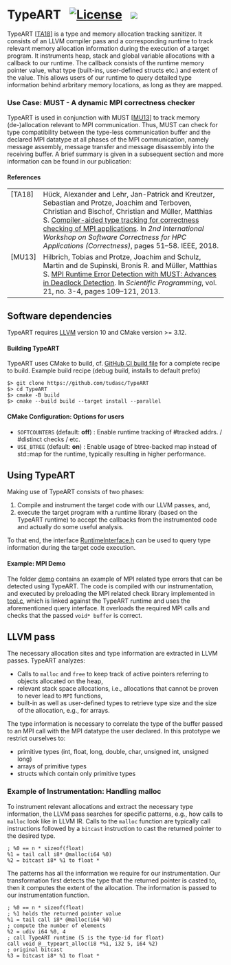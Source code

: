 # TypeART &nbsp; [![License](https://img.shields.io/badge/License-BSD%203--Clause-blue.svg)](https://opensource.org/licenses/BSD-3-Clause) &nbsp; ![](https://github.com/tudasc/TypeART/workflows/Test-TypeART/badge.svg?branch=master)

TypeART \[[TA18](#ref-typeart-2018)\] is a type and memory allocation tracking sanitizer.
It consists of an LLVM compiler pass and a corresponding runtime to track relevant memory allocation information during the execution of a target program.
It instruments heap, stack and global variable allocations with a callback to our runtime. 
The callback consists of the runtime memory pointer value, what type (built-ins, user-defined structs etc.) and extent of the value.
This allows users of our runtime to query detailed type information behind arbritary memory locations, as long as they are mapped.

### Use Case: MUST - A dynamic MPI correctness checker

TypeART is used in conjunction with MUST \[[MU13](#ref-must-2013)\] to track memory (de-)allocation relevant to MPI communication.
Thus, MUST can check for type compatibility between the type-less communication buffer and the declared MPI datatype at all phases of the MPI communication, namely message assembly, message transfer and message disassembly into the receiving buffer.
A brief summary is given in a subsequent section and more information can be found in our publication:

#### References

<table style="border:0px">
<tr>
    <td valign="top"><a name="ref-typeart-2018"></a>[TA18]</td>
    <td>Hück, Alexander and Lehr, Jan-Patrick and Kreutzer, Sebastian and Protze, Joachim and Terboven, Christian and Bischof, Christian and Müller, Matthias S.
    <a href=https://doi.org/10.1109/Correctness.2018.00011>
    Compiler-aided type tracking for correctness checking of MPI applications</a>.
    In <i>2nd International Workshop on Software Correctness for HPC Applications (Correctness)</i>,
    pages 51–58. IEEE, 2018.</td>
</tr>
<tr>
    <td valign="top"><a name="ref-must-2013"></a>[MU13]</td>
    <td>Hilbrich, Tobias and Protze, Joachim and Schulz, Martin and de Supinski, Bronis R. and Müller, Matthias S.
    <a href=https://doi.org/10.3233/SPR-130368>
    MPI Runtime Error Detection with MUST: Advances in Deadlock Detection</a>.
    In <i>Scientific Programming</i>, vol. 21, no. 3-4,
    pages 109–121, 2013.</td>
</tr>
</table>

## Software dependencies

TypeART requires [LLVM](https://llvm.org) version 10 and CMake version >= 3.12.

#### Building TypeART

TypeART uses CMake to build, cf. [GitHub CI build file](.github/workflows/basic-ci.yml) for a complete recipe to build.
Example build recipe (debug build, installs to default prefix)
```{.sh}
$> git clone https://github.com/tudasc/TypeART
$> cd TypeART
$> cmake -B build
$> cmake --build build --target install --parallel
```

#### CMake Configuration: Options for users

- `SOFTCOUNTERS` (default: **off**) : Enable runtime tracking of #tracked addrs. / #distinct checks / etc.
- `USE_BTREE` (default: **on**) : Enable usage of btree-backed map instead of std::map for the runtime, typically resulting in higher performance. 

## Using TypeART

Making use of TypeART consists of two phases: 

  1. Compile and instrument the target code with our LLVM passes, and, 
  2. execute the target program with a runtime library (based on the TypeART runtime) to accept the callbacks from the instrumented code and actually do some useful analysis.

To that end, the interface [RuntimeInterface.h](runtime/RuntimeInterface.h) can be used to query type information during the target code execution.

#### Example: MPI Demo

The folder [demo](demo) contains an example of MPI related type errors that can be detected using TypeART.
The code is compiled with our instrumentation, and executed by preloading the MPI related check library implemented in [tool.c](demo/tool.c), which is linked against the TypeART runtime and uses the aforementioned query interface.
It overloads the required MPI calls and checks that the passed `void* buffer` is correct.

## LLVM pass

The necessary allocation sites and type information are extracted in LLVM passes.
TypeART analyzes:

- Calls to ```malloc``` and ```free``` to keep track of active pointers referring to objects allocated on the heap,
- relevant stack space allocations, i.e.,  allocations that cannot be proven to never lead to ```MPI``` functions,
- built-in as well as user-defined types to retrieve type size and the size of the allocation, e.g., for arrays.

The type information is necessary to correlate the type of the buffer passed to an MPI call with the MPI datatype the user declared.
In this prototype we restrict ourselves to:

+ primitive types (int, float, long, double, char, unsigned int, unsigned long)
+ arrays of primitive types
+ structs which contain only primitive types

### Example of Instrumentation: Handling malloc

To instrument relevant allocations and extract the necessary type information, the LLVM pass searches for specific patterns, e.g., how calls to ```malloc``` look like in LLVM IR.
Calls to the ```malloc``` function are typically call instructions followed by a ```bitcast``` instruction to cast the returned pointer to the desired type.

~~~{.ll}
; %0 == n * sizeof(float)
%1 = tail call i8* @malloc(i64 %0)
%2 = bitcast i8* %1 to float *
~~~

The patterns has all the information we require for our instrumentation.
Our transformation first detects the type that the returned pointer is casted to, then it computes the extent of the allocation.
The information is passed to our instrumentation function.

~~~{.ll}
; %0 == n * sizeof(float)
; %1 holds the returned pointer value
%1 = tail call i8* @malloc(i64 %0)
; compute the number of elements
%2 = udiv i64 %0, 4
; call TypeART runtime (5 is the type-id for float)
call void @__typeart_alloc(i8 *%1, i32 5, i64 %2)
; original bitcast
%3 = bitcast i8* %1 to float *
~~~
